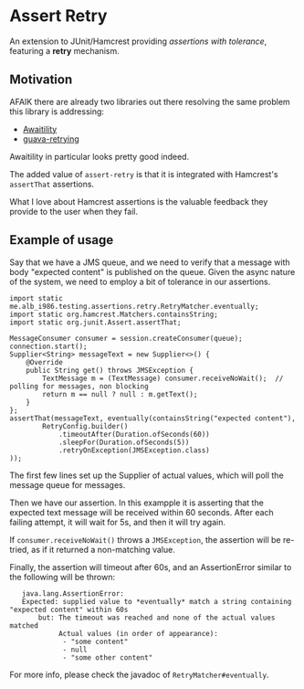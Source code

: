 # Assert Retry

An extension to JUnit/Hamcrest providing _assertions with tolerance_, featuring a __retry__ mechanism.


## Motivation

AFAIK there are already two libraries out there resolving the same problem this library is addressing:
 
- [Awaitility](https://github.com/awaitility/awaitility)
- [guava-retrying](https://github.com/rholder/guava-retrying)

Awaitility in particular looks pretty good indeed.

The added value of `assert-retry` is that it is integrated with Hamcrest's `assertThat` assertions.

What I love about Hamcrest assertions is the valuable feedback they provide to the user when they fail.


## Example of usage

Say that we have a JMS queue, and we need to verify that a message with body "expected content" is published on the queue.
Given the async nature of the system, we need to employ a bit of tolerance in our assertions.

    import static me.alb_i986.testing.assertions.retry.RetryMatcher.eventually;
    import static org.hamcrest.Matchers.containsString;
    import static org.junit.Assert.assertThat;
      
    MessageConsumer consumer = session.createConsumer(queue);
    connection.start();
    Supplier<String> messageText = new Supplier<>() {
        @Override
        public String get() throws JMSException {
            TextMessage m = (TextMessage) consumer.receiveNoWait();  // polling for messages, non blocking
            return m == null ? null : m.getText();
        }
    };
    assertThat(messageText, eventually(containsString("expected content"),
            RetryConfig.builder()
                .timeoutAfter(Duration.ofSeconds(60))
                .sleepFor(Duration.ofSeconds(5))
                .retryOnException(JMSException.class)
    ));

The first few lines set up the Supplier of actual values, which will poll the message queue for messages.

Then we have our assertion.
In this exampple it is asserting that the expected text message will be received within 60 seconds.
After each failing attempt, it will wait for 5s, and then it will try again.

If `consumer.receiveNoWait()` throws a `JMSException`, the assertion will be re-tried,
as if it returned a non-matching value.

Finally, the assertion will timeout after 60s, and an AssertionError similar to the following will be thrown:

       java.lang.AssertionError:
       Expected: supplied value to *eventually* match a string containing "expected content" within 60s
           but: The timeout was reached and none of the actual values matched
                Actual values (in order of appearance):
                 - "some content"
                 - null
                 - "some other content"

For more info, please check the javadoc of `RetryMatcher#eventually`.
